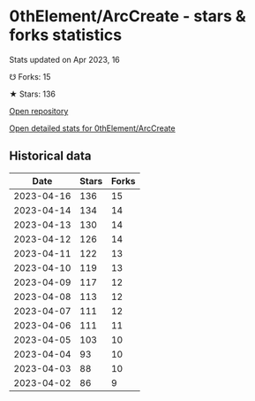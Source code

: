 # 0thElement/ArcCreate - stars & forks statistics

Stats updated on Apr 2023, 16

☋ Forks: 15

★ Stars: 136

[Open repository](https://github.com/0thElement/ArcCreate)

[Open detailed stats for 0thElement/ArcCreate](https://reviewgithub.com/rep/0thElement/ArcCreate)

## Historical data
| Date | Stars | Forks |
|------|-------|-------|
| 2023-04-16 | 136 | 15 | 
| 2023-04-14 | 134 | 14 | 
| 2023-04-13 | 130 | 14 | 
| 2023-04-12 | 126 | 14 | 
| 2023-04-11 | 122 | 13 | 
| 2023-04-10 | 119 | 13 | 
| 2023-04-09 | 117 | 12 | 
| 2023-04-08 | 113 | 12 | 
| 2023-04-07 | 111 | 12 | 
| 2023-04-06 | 111 | 11 | 
| 2023-04-05 | 103 | 10 | 
| 2023-04-04 | 93 | 10 | 
| 2023-04-03 | 88 | 10 | 
| 2023-04-02 | 86 | 9 | 

